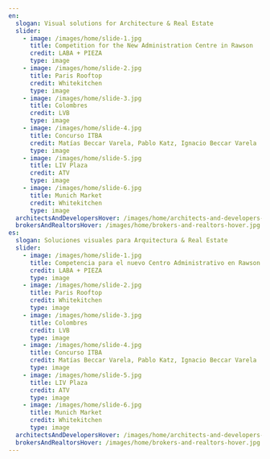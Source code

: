 ```yaml
---
en:
  slogan: Visual solutions for Architecture & Real Estate
  slider:
    - image: /images/home/slide-1.jpg
      title: Competition for the New Administration Centre in Rawson
      credit: LABA + PIEZA
      type: image
    - image: /images/home/slide-2.jpg
      title: Paris Rooftop
      credit: Whitekitchen
      type: image
    - image: /images/home/slide-3.jpg
      title: Colombres
      credit: LVB
      type: image
    - image: /images/home/slide-4.jpg
      title: Concurso ITBA
      credit: Matías Beccar Varela, Pablo Katz, Ignacio Beccar Varela
      type: image
    - image: /images/home/slide-5.jpg
      title: LIV Plaza
      credit: ATV
      type: image
    - image: /images/home/slide-6.jpg
      title: Munich Market
      credit: Whitekitchen
      type: image
  architectsAndDevelopersHover: /images/home/architects-and-developers-hover.jpg
  brokersAndRealtorsHover: /images/home/brokers-and-realtors-hover.jpg
es:
  slogan: Soluciones visuales para Arquitectura & Real Estate
  slider:
    - image: /images/home/slide-1.jpg
      title: Competencia para el nuevo Centro Administrativo en Rawson
      credit: LABA + PIEZA
      type: image
    - image: /images/home/slide-2.jpg
      title: Paris Rooftop
      credit: Whitekitchen
      type: image
    - image: /images/home/slide-3.jpg
      title: Colombres
      credit: LVB
      type: image
    - image: /images/home/slide-4.jpg
      title: Concurso ITBA
      credit: Matías Beccar Varela, Pablo Katz, Ignacio Beccar Varela
      type: image
    - image: /images/home/slide-5.jpg
      title: LIV Plaza
      credit: ATV
      type: image
    - image: /images/home/slide-6.jpg
      title: Munich Market
      credit: Whitekitchen
      type: image
  architectsAndDevelopersHover: /images/home/architects-and-developers-hover.jpg
  brokersAndRealtorsHover: /images/home/brokers-and-realtors-hover.jpg
---
```

